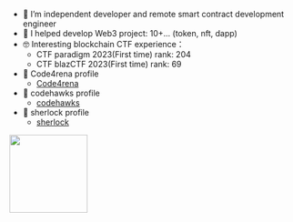 - 🔭 I’m independent developer and remote smart contract development engineer 
- 🤗 I helped develop Web3 project: 10+... (token, nft, dapp)
- 🤓 Interesting blockchain CTF experience：
  - CTF paradigm 2023(First time) rank: 204
  - CTF blazCTF 2023(First time) rank: 69
- 🍔 Code4rena profile
  - [Code4rena](https://code4rena.com/@KuwaTakushi)
- 🍔 codehawks profile
  - [codehawks](https://codehawks.cyfrin.io/profile/clzkbw32j001qs385mqb3le1i)
- 🍔 sherlock profile
  - [sherlock](https://audits.sherlock.xyz/watson/kuwaTakush)
<div align="left"> <img height="137px" src="https://github-readme-stats.vercel.app/api?username=KuwaTakushi&hide_title=true&hide_border=true&show_icons=trueline_height=21&text_color=000&icon_color=000&bg_color=0,ea6161,ffc64d,fffc4d,52fa5a&theme=graywhite" /> </div>

